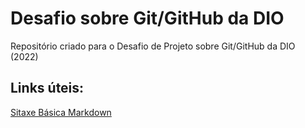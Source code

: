 # Desafio sobre Git/GitHub da DIO
Repositório criado para o Desafio de Projeto sobre Git/GitHub da DIO (2022)

## Links úteis:
[Sitaxe Básica Markdown](https://www.markdownguide.org/basic-syntax/)

